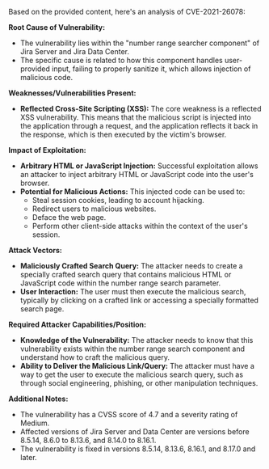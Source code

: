 Based on the provided content, here's an analysis of CVE-2021-26078:

**Root Cause of Vulnerability:**

*   The vulnerability lies within the "number range searcher component" of Jira Server and Jira Data Center.
*   The specific cause is related to how this component handles user-provided input, failing to properly sanitize it, which allows injection of malicious code.

**Weaknesses/Vulnerabilities Present:**

*   **Reflected Cross-Site Scripting (XSS):** The core weakness is a reflected XSS vulnerability. This means that the malicious script is injected into the application through a request, and the application reflects it back in the response, which is then executed by the victim's browser.

**Impact of Exploitation:**

*   **Arbitrary HTML or JavaScript Injection:** Successful exploitation allows an attacker to inject arbitrary HTML or JavaScript code into the user's browser.
*   **Potential for Malicious Actions:** This injected code can be used to:
    *   Steal session cookies, leading to account hijacking.
    *   Redirect users to malicious websites.
    *   Deface the web page.
    *   Perform other client-side attacks within the context of the user's session.

**Attack Vectors:**

*   **Maliciously Crafted Search Query:** The attacker needs to create a specially crafted search query that contains malicious HTML or JavaScript code within the number range search parameter.
*   **User Interaction:** The user must then execute the malicious search, typically by clicking on a crafted link or accessing a specially formatted search page.

**Required Attacker Capabilities/Position:**

*   **Knowledge of the Vulnerability:** The attacker needs to know that this vulnerability exists within the number range search component and understand how to craft the malicious query.
*   **Ability to Deliver the Malicious Link/Query:** The attacker must have a way to get the user to execute the malicious search query, such as through social engineering, phishing, or other manipulation techniques.

**Additional Notes:**

*   The vulnerability has a CVSS score of 4.7 and a severity rating of Medium.
*   Affected versions of Jira Server and Data Center are versions before 8.5.14, 8.6.0 to 8.13.6, and 8.14.0 to 8.16.1.
*   The vulnerability is fixed in versions 8.5.14, 8.13.6, 8.16.1, and 8.17.0 and later.